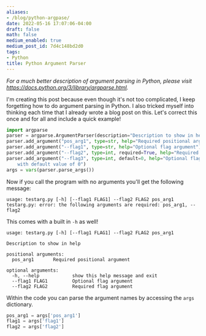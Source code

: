 ```yaml
---
aliases:
- /blog/python-argpase/
date: 2022-05-16 17:07:06-04:00
draft: false
math: false
medium_enabled: true
medium_post_id: 7d4c148bd2d0
tags:
- Python
title: Python Argument Parser
---
```


*For a much better description of argument parsing in Python, please visit https://docs.python.org/3/library/argparse.html.*

I'm creating this post because even though it's not too complicated, I keep forgetting how to do argument parsing in Python. I also tricked myself into thinking each time that I already wrote a blog post on this. Let's correct this once and for all and include a quick example!

```python
import argparse
parser = argparse.ArgumentParser(description="Description to show in help")
parser.add_argument("pos_arg1", type=str, help="Required positional argument")
parser.add_argument("--flag1", type=str, help="Optional flag argument")
parser.add_argument("--flag2", type=int, required=True, help="Required flag argument")
parser.add_argument("--flag3", type=int, default=0, help="Optional flag argument \
    with default value of 0")
args = vars(parser.parse_args())
```

Now if you call the program with no arguments you'll get the following message:

```
usage: testarg.py [-h] [--flag1 FLAG1] --flag2 FLAG2 pos_arg1
testarg.py: error: the following arguments are required: pos_arg1, --flag2
```

This comes with a built in `-h` as well!

```
usage: testarg.py [-h] [--flag1 FLAG1] --flag2 FLAG2 pos_arg1

Description to show in help

positional arguments:
  pos_arg1       Required positional argument

optional arguments:
  -h, --help            show this help message and exit
  --flag1 FLAG1         Optional flag argument
  --flag2 FLAG2         Required flag argument
```

Within the code you can parse the argument names by accessing the `args` dictionary.

```python
pos_arg1 = args['pos_arg1']
flag1 = args['flag1']
flag2 = args['flag2']
```